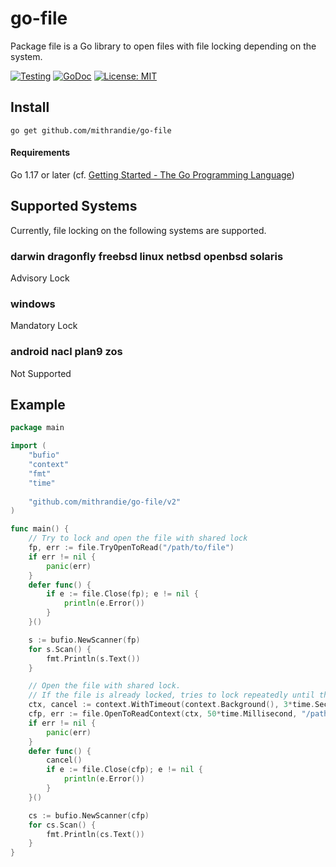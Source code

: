 # go-file

Package file is a Go library to open files with file locking depending on the system.

[![Testing](https://github.com/mithrandie/go-file/actions/workflows/testing.yml/badge.svg)](https://github.com/mithrandie/go-file/actions/workflows/testing.yml)
[![GoDoc](https://godoc.org/github.com/mithrandie/go-file?status.svg)](http://godoc.org/github.com/mithrandie/go-file)
[![License: MIT](https://img.shields.io/badge/License-MIT-lightgrey.svg)](https://opensource.org/licenses/MIT)

## Install

```
go get github.com/mithrandie/go-file
```

#### Requirements

Go 1.17 or later (cf. [Getting Started - The Go Programming Language](https://golang.org/doc/install))

## Supported Systems

Currently, file locking on the following systems are supported.

### darwin dragonfly freebsd linux netbsd openbsd solaris

Advisory Lock

### windows

Mandatory Lock

### android nacl plan9 zos

Not Supported

## Example

```go
package main

import (
	"bufio"
	"context"
	"fmt"
	"time"
	 
	"github.com/mithrandie/go-file/v2"
)

func main() {
	// Try to lock and open the file with shared lock
	fp, err := file.TryOpenToRead("/path/to/file")
	if err != nil {
		panic(err)
	}
	defer func() {
		if e := file.Close(fp); e != nil {
			println(e.Error())
		}
	}()

	s := bufio.NewScanner(fp)
	for s.Scan() {
		fmt.Println(s.Text())
	}

	// Open the file with shared lock.
	// If the file is already locked, tries to lock repeatedly until the conditions is met.
	ctx, cancel := context.WithTimeout(context.Background(), 3*time.Second)
	cfp, err := file.OpenToReadContext(ctx, 50*time.Millisecond, "/path/to/file2")
	if err != nil {
		panic(err)
	}
	defer func() {
		cancel()
		if e := file.Close(cfp); e != nil {
			println(e.Error())
		}
	}()

	cs := bufio.NewScanner(cfp)
	for cs.Scan() {
		fmt.Println(cs.Text())
	}
}
```
